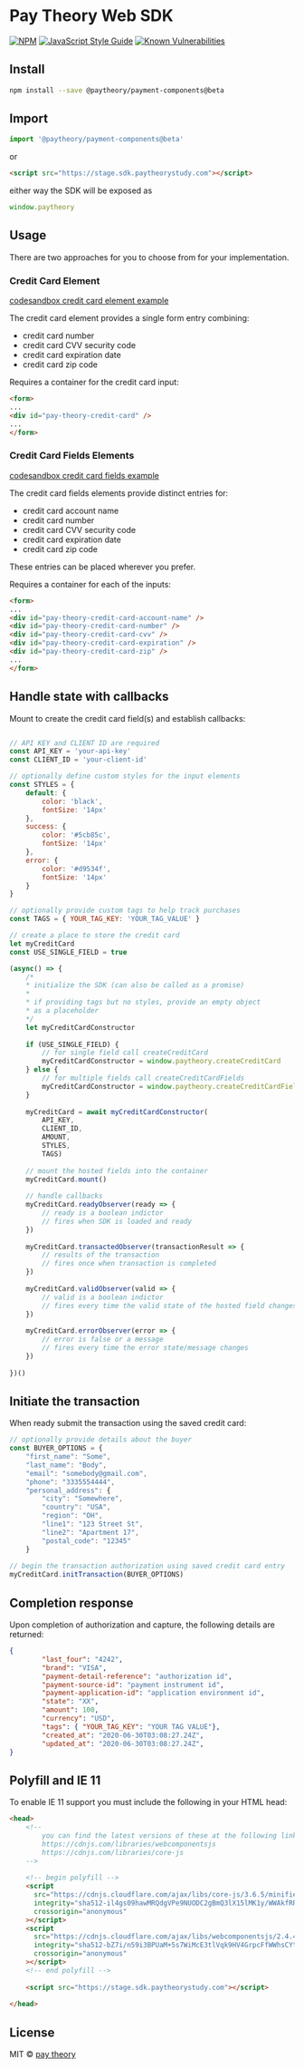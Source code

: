 # Pay Theory Web SDK

[![NPM](https://img.shields.io/npm/v/@paytheory/payment-components.svg)](https://www.npmjs.com/package/@paytheory/payment-components) [![JavaScript Style Guide](https://img.shields.io/badge/code_style-standard-brightgreen.svg)](https://standardjs.com) [![Known Vulnerabilities](https://snyk.io/test/github/{username}/{repo}/badge.svg)](https://snyk.io/test/github/{username}/{repo})

## Install

```bash
npm install --save @paytheory/payment-components@beta
```

## Import

```javascript
import '@paytheory/payment-components@beta'
```

or

```html
<script src="https://stage.sdk.paytheorystudy.com"></script>
```

either way the SDK will be exposed as 

```javascript
window.paytheory
```

## Usage

There are two approaches for you to choose from for your implementation.

### Credit Card Element

[codesandbox credit card element example](https://codesandbox.io/s/payment-example-combined-1i61g?file=/public/index.html)

The credit card element provides a single form entry combining:

  * credit card number
  * credit card CVV security code
  * credit card expiration date
  * credit card zip code

Requires a container for the credit card input:

```html
<form>
...
<div id="pay-theory-credit-card" />
...
</form>
```

### Credit Card Fields Elements

[codesandbox credit card fields example](https://codesandbox.io/s/payment-examples-split-pvtfi?file=/public/index.html)

The credit card fields elements provide distinct entries for:

* credit card account name
* credit card number
* credit card CVV security code
* credit card expiration date
* credit card zip code

These entries can be placed wherever you prefer.

Requires a container for each of the inputs:

```html
<form>
...
<div id="pay-theory-credit-card-account-name" />
<div id="pay-theory-credit-card-number" />
<div id="pay-theory-credit-card-cvv" />
<div id="pay-theory-credit-card-expiration" />
<div id="pay-theory-credit-card-zip" />
...
</form>
```

## Handle state with callbacks

Mount to create the credit card field(s) and establish callbacks:

```javascript

// API KEY and CLIENT ID are required
const API_KEY = 'your-api-key'
const CLIENT_ID = 'your-client-id'

// optionally define custom styles for the input elements
const STYLES = {
    default: {
        color: 'black',
        fontSize: '14px'
    },
    success: {
        color: '#5cb85c',
        fontSize: '14px'
    },
    error: {
        color: '#d9534f',
        fontSize: '14px'
    }
}

// optionally provide custom tags to help track purchases
const TAGS = { YOUR_TAG_KEY: 'YOUR_TAG_VALUE' }

// create a place to store the credit card
let myCreditCard
const USE_SINGLE_FIELD = true

(async() => {
    /*
    * initialize the SDK (can also be called as a promise)
    *
    * if providing tags but no styles, provide an empty object
    * as a placeholder
    */
    let myCreditCardConstructor
    
    if (USE_SINGLE_FIELD) {
        // for single field call createCreditCard
        myCreditCardConstructor = window.paytheory.createCreditCard
    } else {
        // for multiple fields call createCreditCardFields
        myCreditCardConstructor = window.paytheory.createCreditCardFields
    }
    
    myCreditCard = await myCreditCardConstructor(
        API_KEY, 
        CLIENT_ID, 
        AMOUNT, 
        STYLES, 
        TAGS)
            
    // mount the hosted fields into the container
    myCreditCard.mount()
    
    // handle callbacks
    myCreditCard.readyObserver(ready => {
        // ready is a boolean indictor
        // fires when SDK is loaded and ready
    })
    
    myCreditCard.transactedObserver(transactionResult => {
        // results of the transaction
        // fires once when transaction is completed
    })
    
    myCreditCard.validObserver(valid => {
        // valid is a boolean indictor
        // fires every time the valid state of the hosted field changes
    })
    
    myCreditCard.errorObserver(error => {
        // error is false or a message
        // fires every time the error state/message changes
    })             
        
})()

```

## Initiate the transaction

When ready submit the transaction using the saved credit card:

```javascript
// optionally provide details about the buyer
const BUYER_OPTIONS = {
    "first_name": "Some",
    "last_name": "Body",
    "email": "somebody@gmail.com",
    "phone": "3335554444",
    "personal_address": {
        "city": "Somewhere",
        "country": "USA",
        "region": "OH",
        "line1": "123 Street St",
        "line2": "Apartment 17",
        "postal_code": "12345"
    }
    
// begin the transaction authorization using saved credit card entry
myCreditCard.initTransaction(BUYER_OPTIONS)
```

## Completion response

Upon completion of authorization and capture, the following details are returned:

```json
{
        "last_four": "4242", 
        "brand": "VISA",
        "payment-detail-reference": "authorization id",
        "payment-source-id": "payment instrument id",
        "payment-application-id": "application environment id",
        "state": "XX",
        "amount": 100,
        "currency": "USD",
        "tags": { "YOUR_TAG_KEY": "YOUR TAG VALUE"},
        "created_at": "2020-06-30T03:08:27.24Z",
        "updated_at": "2020-06-30T03:08:27.24Z",
}
```

## Polyfill and IE 11

To enable IE 11 support you must include the following in your HTML head:

```html
<head>
    <!-- 
        you can find the latest versions of these at the following links
        https://cdnjs.com/libraries/webcomponentsjs
        https://cdnjs.com/libraries/core-js
    -->
    
    <!-- begin polyfill -->
    <script
      src="https://cdnjs.cloudflare.com/ajax/libs/core-js/3.6.5/minified.js"
      integrity="sha512-il4gs09hawMRQdgVPe9NUODC2gBmQ3lX15lMK1y/WWAkfRRd94yET47NgghJZBSJcPW6ZrqyIziQIT6dI7I3KA=="
      crossorigin="anonymous"
    ></script>
    <script
      src="https://cdnjs.cloudflare.com/ajax/libs/webcomponentsjs/2.4.4/webcomponents-bundle.js"
      integrity="sha512-bZ7i/n59i3BPUaM+5s7WiMcE3tlVqk9HV4GrpcFfWWhsCYtZa+0MZ4LXl2zhjBsmNGmOOVbjk8WvSNa4wdxYNg=="
      crossorigin="anonymous"
    ></script>
    <!-- end polyfill -->
    
    <script src="https://stage.sdk.paytheorystudy.com"></script>
    
</head>
```

## License

MIT © [pay theory](https://github.com/pay-theory)
